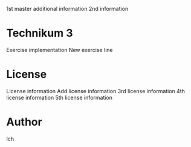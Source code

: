 1st master additional information
2nd information

# Technikum 3

Exercise implementation
New exercise line

# License

License information
Add license information
3rd license information
4th license information
5th license information

# Author

Ich
